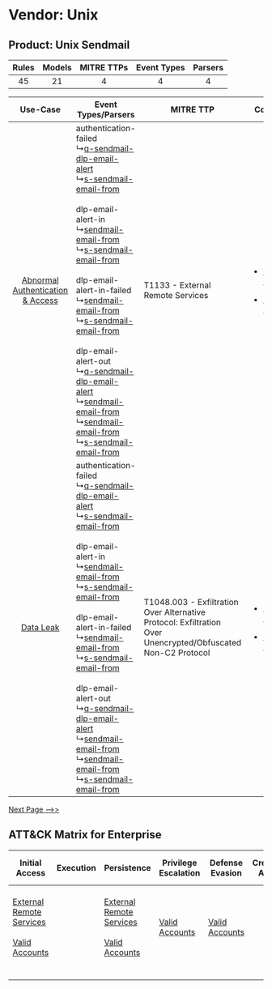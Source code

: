 Vendor: Unix
============
Product: Unix Sendmail
----------------------
| Rules | Models | MITRE TTPs | Event Types | Parsers |
|:-----:|:------:|:----------:|:-----------:|:-------:|
|  45   |   21   |     4      |      4      |    4    |

|    Use-Case    | Event Types/Parsers    | MITRE TTP    | Content    |
|:----:| ---- | ---- | ---- |
| [Abnormal Authentication & Access](../../../UseCases/uc_abnormal_authentication_&_access.md) |  authentication-failed<br> ↳[q-sendmail-dlp-email-alert](Ps/pC_qsendmaildlpemailalert.md)<br> ↳[s-sendmail-email-from](Ps/pC_ssendmailemailfrom.md)<br><br> dlp-email-alert-in<br> ↳[sendmail-email-from](Ps/pC_sendmailemailfrom.md)<br> ↳[s-sendmail-email-from](Ps/pC_ssendmailemailfrom.md)<br><br> dlp-email-alert-in-failed<br> ↳[sendmail-email-from](Ps/pC_sendmailemailfrom.md)<br> ↳[s-sendmail-email-from](Ps/pC_ssendmailemailfrom.md)<br><br> dlp-email-alert-out<br> ↳[q-sendmail-dlp-email-alert](Ps/pC_qsendmaildlpemailalert.md)<br> ↳[sendmail-email-from](Ps/pC_sendmailemailfrom.md)<br> ↳[sendmail-email-from](Ps/pC_sendmailemailfrom.md)<br> ↳[s-sendmail-email-from](Ps/pC_ssendmailemailfrom.md)<br> | T1133 - External Remote Services<br>    | [<ul><li>3 Rules</li></ul><ul><li>3 Models</li></ul>](RM/r_m_unix_unix_sendmail_Abnormal_Authentication_&_Access.md) |
|    [Data Leak](../../../UseCases/uc_data_leak.md)    |  authentication-failed<br> ↳[q-sendmail-dlp-email-alert](Ps/pC_qsendmaildlpemailalert.md)<br> ↳[s-sendmail-email-from](Ps/pC_ssendmailemailfrom.md)<br><br> dlp-email-alert-in<br> ↳[sendmail-email-from](Ps/pC_sendmailemailfrom.md)<br> ↳[s-sendmail-email-from](Ps/pC_ssendmailemailfrom.md)<br><br> dlp-email-alert-in-failed<br> ↳[sendmail-email-from](Ps/pC_sendmailemailfrom.md)<br> ↳[s-sendmail-email-from](Ps/pC_ssendmailemailfrom.md)<br><br> dlp-email-alert-out<br> ↳[q-sendmail-dlp-email-alert](Ps/pC_qsendmaildlpemailalert.md)<br> ↳[sendmail-email-from](Ps/pC_sendmailemailfrom.md)<br> ↳[sendmail-email-from](Ps/pC_sendmailemailfrom.md)<br> ↳[s-sendmail-email-from](Ps/pC_ssendmailemailfrom.md)<br> | T1048.003 - Exfiltration Over Alternative Protocol: Exfiltration Over Unencrypted/Obfuscated Non-C2 Protocol<br> | [<ul><li>35 Rules</li></ul><ul><li>17 Models</li></ul>](RM/r_m_unix_unix_sendmail_Data_Leak.md)    |
[Next Page -->>](2_ds_unix_unix_sendmail.md)

ATT&CK Matrix for Enterprise
----------------------------
| Initial Access                                                                                                                                   | Execution | Persistence                                                                                                                                      | Privilege Escalation                                                | Defense Evasion                                                     | Credential Access | Discovery | Lateral Movement | Collection | Command and Control                                                                                                                       | Exfiltration                                                                                                                                                                                                                                         | Impact |
| ------------------------------------------------------------------------------------------------------------------------------------------------ | --------- | ------------------------------------------------------------------------------------------------------------------------------------------------ | ------------------------------------------------------------------- | ------------------------------------------------------------------- | ----------------- | --------- | ---------------- | ---------- | ----------------------------------------------------------------------------------------------------------------------------------------- | ---------------------------------------------------------------------------------------------------------------------------------------------------------------------------------------------------------------------------------------------------- | ------ |
| [External Remote Services](https://attack.mitre.org/techniques/T1133)<br><br>[Valid Accounts](https://attack.mitre.org/techniques/T1078)<br><br> |           | [External Remote Services](https://attack.mitre.org/techniques/T1133)<br><br>[Valid Accounts](https://attack.mitre.org/techniques/T1078)<br><br> | [Valid Accounts](https://attack.mitre.org/techniques/T1078)<br><br> | [Valid Accounts](https://attack.mitre.org/techniques/T1078)<br><br> |                   |           |                  |            | [Proxy: Multi-hop Proxy](https://attack.mitre.org/techniques/T1090/003)<br><br>[Proxy](https://attack.mitre.org/techniques/T1090)<br><br> | [Exfiltration Over Alternative Protocol](https://attack.mitre.org/techniques/T1048)<br><br>[Exfiltration Over Alternative Protocol: Exfiltration Over Unencrypted/Obfuscated Non-C2 Protocol](https://attack.mitre.org/techniques/T1048/003)<br><br> |        |